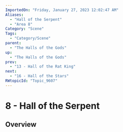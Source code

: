 ```yaml
---
ImportedOn: "Friday, January 27, 2023 12:02:47 AM"
Aliases:
  - "Hall of the Serpent"
  - "Area 8"
Category: "Scene"
Tags:
  - "Category/Scene"
parent:
  - "The Halls of the Gods"
up:
  - "The Halls of the Gods"
prev:
  - "13 - Hall of the Rat King"
next:
  - "16 - Hall of the Stars"
RWtopicId: "Topic_9607"
---
```

# 8 - Hall of the Serpent
## Overview
